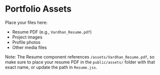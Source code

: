 # Portfolio Assets

Place your files here:
- Resume PDF (e.g., `Vardhan_Resume.pdf`)
- Project images
- Profile photos
- Other media files

Note: The Resume component references `/assets/Vardhan_Resume.pdf`, so make sure to place your resume PDF in the `public/assets/` folder with that exact name, or update the path in `Resume.jsx`.
